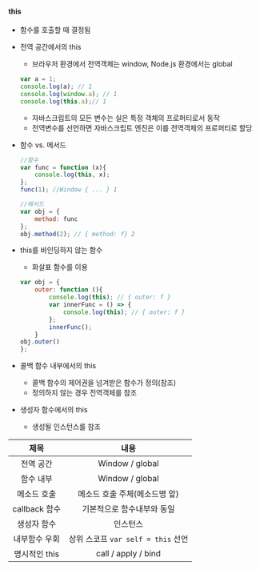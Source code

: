 #### this
- 함수를 호출할 때 결정됨
- 전역 공간에서의 this
	- 브라우저 환경에서 전역객체는 window, Node.js 환경에서는 global
	```javascript
	var a = 1;
	console.log(a); // 1
	console.log(window.a); // 1
	console.log(this.a);// 1
	```
	- 자바스크립트의 모든 변수는 실은 특정 객체의 프로퍼티로서 동작
	- 전역변수를 선언하면 자바스크립트 엔진은 이를 전역객체의 프로퍼티로 할당
- 함수 vs. 메서드 
	```javascript
	//함수
	var func = function (x){
		console.log(this, x);
	};
	func(1); //Window { ... } 1

	//메서드
	var obj = {
		method: func
	};
	obj.method(2); // { method: f} 2
	```

- this를 바인딩하지 않는 함수
	- 화살표 함수를 이용
	```javascript
	var obj = {
		outer: function (){
			console.log(this); // { outer: f }
			var innerFunc = () => {
				console.log(this); // { outer: f }
			};
			innerFunc();
		}
	obj.outer()
	};
	```
- 콜백 함수 내부에서의 this
	- 콜백 함수의 제어권을 넘겨받은 함수가 정의(참조)
	- 정의하지 않는 경우 전역객체를 참조
- 생성자 함수에서의 this
	- 생성될 인스턴스를 참조

|제목|내용|
|:------:|:---:|
|전역 공간|Window / global|
|함수 내부|Window / global|
|메소드 호출|메소드 호출 주체(메소드명 앞)|
|callback 함수|기본적으로 함수내부와 동일|
|생성자 함수|인스턴스|
|내부함수 우회|상위 스코프 `var self = this` 선언|
|명시적인 this|call / apply / bind|
